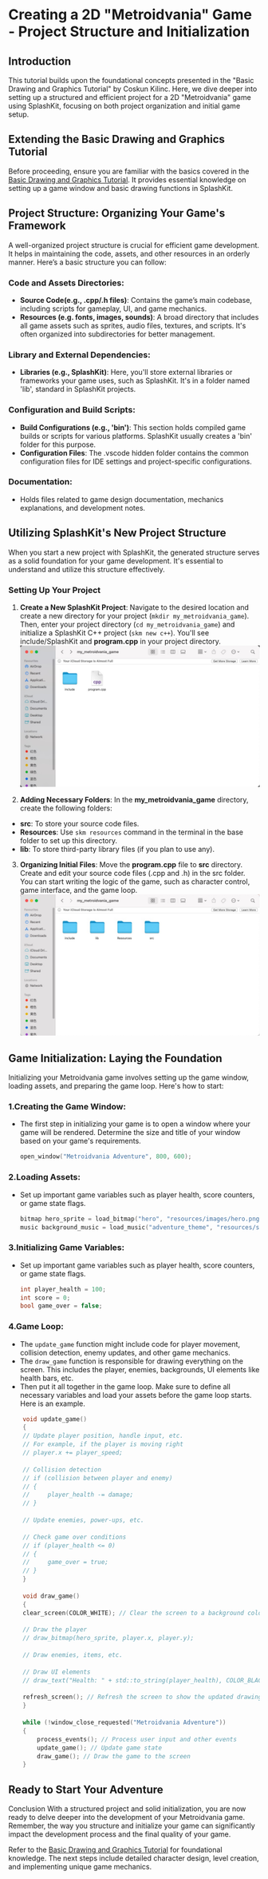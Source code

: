 # Creating a 2D "Metroidvania" Game - Project Structure and Initialization
## Introduction
This tutorial builds upon the foundational concepts presented in the "Basic Drawing and Graphics Tutorial" by Coskun Kilinc. Here, we dive deeper into setting up a structured and efficient project for a 2D "Metroidvania" game using SplashKit, focusing on both project organization and initial game setup.

## Extending the Basic Drawing and Graphics Tutorial
Before proceeding, ensure you are familiar with the basics covered in the [Basic Drawing and Graphics Tutorial](https://github.com/thoth-tech/SplashKit-Tutorial/blob/main/Tutorials/Creating%20a%202D%20Metroidvania%20Game%20Using%20Splashkit/2.%20Basic%20Drawing%20and%20Graphics.md). It provides essential knowledge on setting up a game window and basic drawing functions in SplashKit.

## Project Structure: Organizing Your Game's Framework
A well-organized project structure is crucial for efficient game development. It helps in maintaining the code, assets, and other resources in an orderly manner. Here’s a basic structure you can follow:

### Code and Assets Directories:
- **Source Code(e.g., .cpp/.h files)**: Contains the game’s main codebase, including scripts for gameplay, UI, and game mechanics.
- **Resources (e.g. fonts, images, sounds)**: A broad directory that includes all game assets such as sprites, audio files, textures, and scripts. It's often organized into subdirectories for better management.

### Library and External Dependencies:
- **Libraries (e.g., SplashKit)**: Here, you'll store external libraries or frameworks your game uses, such as SplashKit. It's in a folder named 'lib', standard in SplashKit projects.

### Configuration and Build Scripts:
- **Build Configurations (e.g., 'bin')**: This section holds compiled game builds or scripts for various platforms. SplashKit usually creates a 'bin' folder for this purpose.
- **Configuration Files**: The .vscode hidden folder contains the common configuration files for IDE settings and project-specific configurations.

### Documentation:
- Holds files related to game design documentation, mechanics explanations, and development notes.

## Utilizing SplashKit's New Project Structure
When you start a new project with SplashKit, the generated structure serves as a solid foundation for your game development. It's essential to understand and utilize this structure effectively.

### Setting Up Your Project
1. **Create a New SplashKit Project**: Navigate to the desired location and create a new directory for your project (`mkdir my_metroidvania_game`). Then, enter your project directory (`cd my_metroidvania_game`) and initialize a SplashKit C++ project (`skm new c++`). You'll see include/SplashKit and **program.cpp** in your project directory.
![Example of Create a New SplashKit Project1](images/Create%20a%20New%20SplashKit%20Project1.jpg)

2. **Adding Necessary Folders**: In the **my_metroidvania_game** directory, create the following folders:
- **src**: To store your source code files.
- **Resources**: Use `skm resources` command in the terminal in the base folder to set up this directory.
- **lib**: To store third-party library files (if you plan to use any).

3. **Organizing Initial Files**: Move the **program.cpp** file to **src** directory. Create and edit your source code files (.cpp and .h) in the src folder. You can start writing the logic of the game, such as character control, game interface, and the game loop.
![Example of Create a New SplashKit Project2](images/Create%20a%20New%20SplashKit%20Project2.jpg)

## Game Initialization: Laying the Foundation
Initializing your Metroidvania game involves setting up the game window, loading assets, and preparing the game loop. Here's how to start:

### 1.Creating the Game Window:
- The first step in initializing your game is to open a window where your game will be rendered. Determine the size and title of your window based on your game's requirements.

    ```cpp
    open_window("Metroidvania Adventure", 800, 600);
    ```

### 2.Loading Assets:
- Set up important game variables such as player health, score counters, or game state flags.

    ```cpp
    bitmap hero_sprite = load_bitmap("hero", "resources/images/hero.png");
    music background_music = load_music("adventure_theme", "resources/sounds/theme.mp3");
    ```

### 3.Initializing Game Variables:
- Set up important game variables such as player health, score counters, or game state flags.

    ```cpp
    int player_health = 100;
    int score = 0;
    bool game_over = false; 
    ```

### 4.Game Loop:
- The `update_game` function might include code for player movement, collision detection, enemy updates, and other game mechanics. 
- The `draw_game` function is responsible for drawing everything on the screen. This includes the player, enemies, backgrounds, UI elements like health bars, etc.
- Then put it all together in the game loop. Make sure to define all necessary variables and load your assets before the game loop starts. Here is an example.

```cpp
    void update_game()
    {
    // Update player position, handle input, etc.
    // For example, if the player is moving right
    // player.x += player_speed;

    // Collision detection
    // if (collision between player and enemy)
    // {
    //     player_health -= damage;
    // }

    // Update enemies, power-ups, etc.

    // Check game over conditions
    // if (player_health <= 0)
    // {
    //     game_over = true;
    // }
    }

    void draw_game()
    {
    clear_screen(COLOR_WHITE); // Clear the screen to a background color

    // Draw the player
    // draw_bitmap(hero_sprite, player.x, player.y);

    // Draw enemies, items, etc.

    // Draw UI elements
    // draw_text("Health: " + std::to_string(player_health), COLOR_BLACK, 10, 10);

    refresh_screen(); // Refresh the screen to show the updated drawings
    }

    while (!window_close_requested("Metroidvania Adventure"))
    {
        process_events(); // Process user input and other events
        update_game(); // Update game state
        draw_game(); // Draw the game to the screen
    }
```

## Ready to Start Your Adventure
Conclusion
With a structured project and solid initialization, you are now ready to delve deeper into the development of your Metroidvania game. Remember, the way you structure and initialize your game can significantly impact the development process and the final quality of your game.

Refer to the [Basic Drawing and Graphics Tutorial](https://github.com/thoth-tech/SplashKit-Tutorial/blob/main/Tutorials/Creating%20a%202D%20Metroidvania%20Game%20Using%20Splashkit/2.%20Basic%20Drawing%20and%20Graphics.md) for foundational knowledge. The next steps include detailed character design, level creation, and implementing unique game mechanics.
